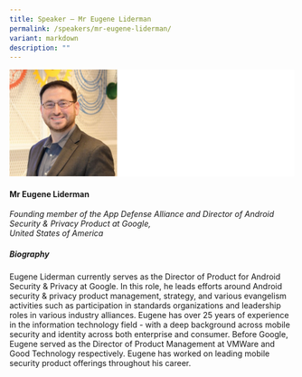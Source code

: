 ```yaml
---
title: Speaker – Mr Eugene Liderman
permalink: /speakers/mr-eugene-liderman/
variant: markdown
description: ""
---
```

![](/images/2025%20speakers/Eugene_Liderman.png)
#### **Mr Eugene Liderman**

*Founding member of the App Defense Alliance and Director of Android Security &amp; Privacy Product at Google,<br>United States of America*

##### **Biography**
Eugene Liderman currently serves as the Director of Product for Android Security &amp; Privacy at Google. In this role, he leads efforts around Android security &amp; privacy product management, strategy, and various evangelism activities such as participation in standards organizations and leadership roles in various industry alliances. Eugene has over 25 years of experience in the information technology field - with a deep background across mobile security and identity across both enterprise and consumer. Before Google, Eugene served as the Director of Product Management at VMWare and Good Technology respectively. Eugene has worked on leading mobile security product offerings throughout his career.